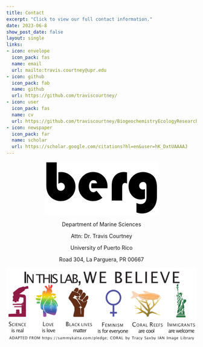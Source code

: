 ```yaml
---
title: Contact
excerpt: "Click to view our full contact information."
date: 2023-06-8
show_post_date: false
layout: single
links:
- icon: envelope
  icon_pack: fas
  name: email
  url: mailto:travis.courtney@upr.edu
- icon: github
  icon_pack: fab
  name: github
  url: https://github.com/traviscourtney/
- icon: user 
  icon_pack: fas
  name: cv
  url: https://github.com/traviscourtney/BiogeochemistryEcologyResearchGroup/raw/main/content/aboutus/TravisCourtneyCV.pdf
- icon: newspaper
  icon_pack: far
  name: scholar
  url: https://scholar.google.com/citations?hl=en&user=hK_DxtUAAAAJ
---
```


<div style="text-align: center;">

<img src="featured-hex.png" width="300"> 

Department of Marine Sciences

Attn: Dr. Travis Courtney

University of Puerto Rico

Road 304, La Parguera, PR 00667

<img src="we_believe.png" width="600"> 

</div>